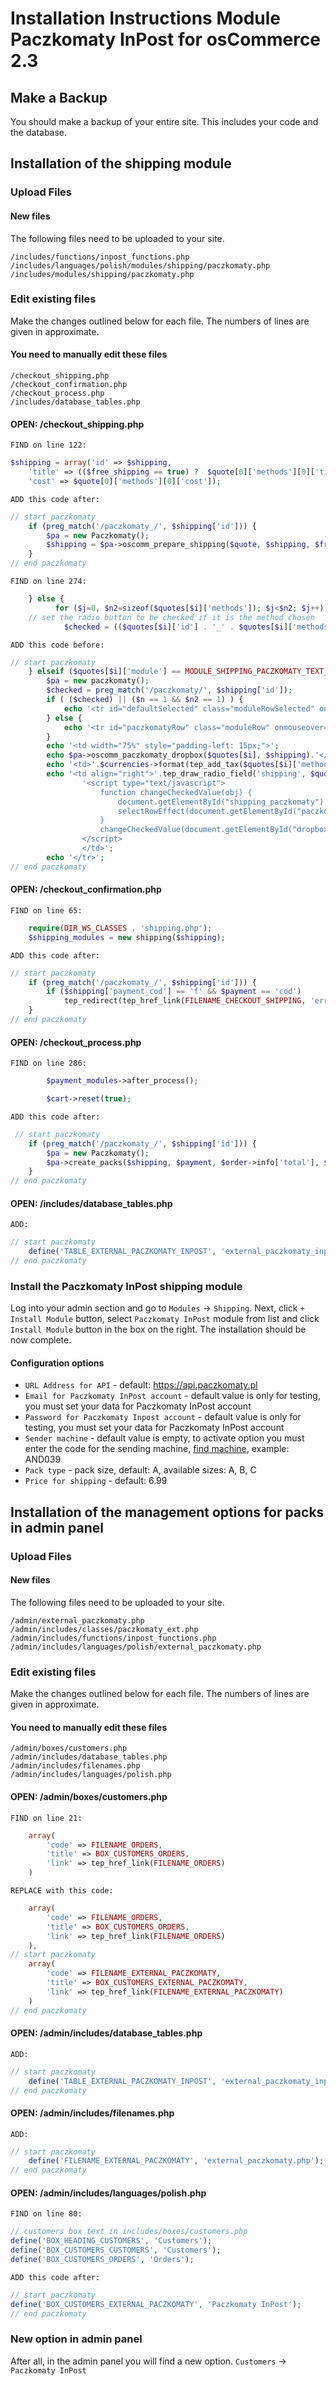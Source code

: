 
# Installation Instructions Module Paczkomaty InPost for osCommerce 2.3


## Make a Backup
You should make a backup of your entire site. This includes your code and the database.


## Installation of the shipping module

### Upload Files

#### New files
The following files need to be uploaded to your site.

    /includes/functions/inpost_functions.php
    /includes/languages/polish/modules/shipping/paczkomaty.php
    /includes/modules/shipping/paczkomaty.php

### Edit existing files
Make the changes outlined below for each file. The numbers of lines are given in approximate.

#### You need to manually edit these files

    /checkout_shipping.php
    /checkout_confirmation.php
    /checkout_process.php
    /includes/database_tables.php

#### OPEN: /checkout_shipping.php

`FIND on line 122:`
```php
$shipping = array('id' => $shipping,
    'title' => (($free_shipping == true) ?  $quote[0]['methods'][0]['title'] : $quote[0]['module'] . ' (' . $quote[0]['methods'][0]['title'] . ')'),
    'cost' => $quote[0]['methods'][0]['cost']);
```

`ADD this code after:`
```php
// start paczkomaty
    if (preg_match('/paczkomaty_/', $shipping['id'])) {
        $pa = new Paczkomaty();
        $shipping = $pa->oscomm_prepare_shipping($quote, $shipping, $free_shipping);
    }
// end paczkomaty
```

`FIND on line 274:`
```php
    } else {
          for ($j=0, $n2=sizeof($quotes[$i]['methods']); $j<$n2; $j++) {
    // set the radio button to be checked if it is the method chosen
            $checked = (($quotes[$i]['id'] . '_' . $quotes[$i]['methods'][$j]['id'] == $shipping['id']) ? true : false);
```
`ADD this code before:`
```php
// start paczkomaty
	} elseif ($quotes[$i]['module'] == MODULE_SHIPPING_PACZKOMATY_TEXT_TITLE) {
		$pa = new paczkomaty();
       	$checked = preg_match('/paczkomaty/', $shipping['id']);
		if ( ($checked) || ($n == 1 && $n2 == 1) ) {
			echo '<tr id="defaultSelected" class="moduleRowSelected" onmouseover="rowOverEffect(this)" onmouseout="rowOutEffect(this)" onclick="selectRowEffect(this, '.$radio_buttons.')">';
   		} else {
   			echo '<tr id="paczkomatyRow" class="moduleRow" onmouseover="rowOverEffect(this)" onmouseout="rowOutEffect(this)" onclick="selectRowEffect(this, '.$radio_buttons.')">';
   		}
   		echo '<td width="75%" style="padding-left: 15px;">';
   		echo $pa->oscomm_paczkomaty_dropbox($quotes[$i], $shipping).'</td>';
   		echo '<td>'.$currencies->format(tep_add_tax($quotes[$i]['methods'][0]['cost'], (isset($quotes[$i]['tax']) ? $quotes[$i]['tax'] : 0))).'</td>';
		echo '<td align="right">'.tep_draw_radio_field('shipping', $quotes[$i]['id'] . '_' . $quotes[$i]['methods'][0]['id'], $checked, 'id="shipping_paczkomaty"').
				'<script type="text/javascript">
					function changeCheckedValue(obj) {
						document.getElementById("shipping_paczkomaty").value = obj.options[obj.selectedIndex].value;
						selectRowEffect(document.getElementById("paczkomatyRow"), '.$radio_buttons.');
					}
					changeCheckedValue(document.getElementById("dropbox_paczkomaty"));
				</script>
	        	</td>';
		echo '</tr>';
// end paczkomaty
```

#### OPEN: /checkout_confirmation.php

`FIND on line 65:`
```php
    require(DIR_WS_CLASSES . 'shipping.php');
  	$shipping_modules = new shipping($shipping);
```

`ADD this code after:`
```php
// start paczkomaty
	if (preg_match('/paczkomaty_/', $shipping['id'])) {
		if ($shipping['payment_cod'] == 'f' && $payment == 'cod')
			tep_redirect(tep_href_link(FILENAME_CHECKOUT_SHIPPING, 'error_message='.MODULE_SHIPPING_PACZKOMATY_ERROR_UNAVAILABLE_COD, 'SSL'));
	}
// end paczkomaty
```

#### OPEN: /checkout_process.php

`FIND on line 286:`
```php
        $payment_modules->after_process();

    	$cart->reset(true);
```

`ADD this code after:`
```php
 // start paczkomaty
	if (preg_match('/paczkomaty_/', $shipping['id'])) {
		$pa = new Paczkomaty();
		$pa->create_packs($shipping, $payment, $order->info['total'], $insert_id);
	}
// end paczkomaty
```

#### OPEN: /includes/database_tables.php

`ADD:`
```php
// start paczkomaty
    define('TABLE_EXTERNAL_PACZKOMATY_INPOST', 'external_paczkomaty_inpost');
// end paczkomaty
```

### Install the Paczkomaty InPost shipping module

Log into your admin section and go to `Modules` -> `Shipping`. Next, click `+ Install Module` button, select `Paczkomaty InPost` module from list and click `Install Module` button in the box on the right.
The installation should be now complete.

#### Configuration options
*   `URL Address for API` - default: https://api.paczkomaty.pl
*   `Email for Paczkomaty InPost account` - default value is only for testing, you must set your data for Paczkomaty InPost account
*   `Password for Paczkomaty Inpost account` - default value is only for testing, you must set your data for Paczkomaty InPost account
*   `Sender machine` - default value is empty, to activate option you must enter the code for the sending machine, [find machine](http://www.paczkomaty.pl/znajdz_paczkomat,33.html), example: AND039
*   `Pack type` - pack size, default: A, available sizes: A, B, C
*   `Price for shipping` - default: 6.99


## Installation of the management options for packs in admin panel

### Upload Files

#### New files
The following files need to be uploaded to your site.

    /admin/external_paczkomaty.php
    /admin/includes/classes/paczkomaty_ext.php
    /admin/includes/functions/inpost_functions.php
    /admin/includes/languages/polish/external_paczkomaty.php

### Edit existing files
Make the changes outlined below for each file. The numbers of lines are given in approximate.

#### You need to manually edit these files

    /admin/boxes/customers.php
    /admin/includes/database_tables.php
    /admin/includes/filenames.php
    /admin/includes/languages/polish.php

#### OPEN: /admin/boxes/customers.php

`FIND on line 21:`
```php
    array(
        'code' => FILENAME_ORDERS,
        'title' => BOX_CUSTOMERS_ORDERS,
        'link' => tep_href_link(FILENAME_ORDERS)
    )
```

`REPLACE with this code:`
```php
    array(
        'code' => FILENAME_ORDERS,
        'title' => BOX_CUSTOMERS_ORDERS,
        'link' => tep_href_link(FILENAME_ORDERS)
    ),
// start paczkomaty
    array(
        'code' => FILENAME_EXTERNAL_PACZKOMATY,
        'title' => BOX_CUSTOMERS_EXTERNAL_PACZKOMATY,
        'link' => tep_href_link(FILENAME_EXTERNAL_PACZKOMATY)
    )
// end paczkomaty
```

#### OPEN: /admin/includes/database_tables.php

`ADD:`
```php
// start paczkomaty
    define('TABLE_EXTERNAL_PACZKOMATY_INPOST', 'external_paczkomaty_inpost');
// end paczkomaty
```

#### OPEN: /admin/includes/filenames.php

`ADD:`
```php
// start paczkomaty
    define('FILENAME_EXTERNAL_PACZKOMATY', 'external_paczkomaty.php');
// end paczkomaty
```
#### OPEN: /admin/includes/languages/polish.php

`FIND on line 80:`
```php
// customers box text in includes/boxes/customers.php
define('BOX_HEADING_CUSTOMERS', 'Customers');
define('BOX_CUSTOMERS_CUSTOMERS', 'Customers');
define('BOX_CUSTOMERS_ORDERS', 'Orders');
```

`ADD this code after:`
```php
// start paczkomaty
define('BOX_CUSTOMERS_EXTERNAL_PACZKOMATY', 'Paczkomaty InPost');
// end paczkomaty
```

### New option in admin panel
After all, in the admin panel you will find a new option. `Customers` -> `Paczkomaty InPost`